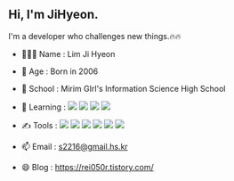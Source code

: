 ## Hi, I'm JiHyeon.
I'm a developer who challenges new things.🔥🔥
- 👩🏻‍💻 Name : Lim Ji Hyeon
- 🎈 Age : Born in 2006
- 🏫 School : Mirim GIrl's Information Science High School
- 🌱 Learning : <img src="https://img.shields.io/badge/Java-007396?style=flat-square&logo=Java&logoColor=white"/> <img src="https://img.shields.io/badge/JavaScript-F7DF1E?style=flat-square&logo=JavaScript&logoColor=white"/> <img  src="https://img.shields.io/badge/C-A8B9CC?style=flat-square&logo=C&logoColor=white"/> <img  src="https://img.shields.io/badge/HTML-302683?style=flat-square&logo=HTML&logoColor=white"/>

- ✍ Tools : <img  src="https://img.shields.io/badge/Discord-5865F2?style=flat-square&logo=Discord&logoColor=white"/> <img  src="https://img.shields.io/badge/Visual Studio-C2D91?style=flat-square&logo=Visual Studio&logoColor=white"/> <img  src="https://img.shields.io/badge/Visual Studio Code-007ACC?style=flat-square&logo=Visual Studio Code&logoColor=white"/> <img  src="https://img.shields.io/badge/Eclipse IDE-2C2255?style=flat-square&logo=Eclipse IDE&logoColor=white"/> <img  src="https://img.shields.io/badge/Notion-000000?style=flat-square&logo=Notion&logoColor=white"/> <img  src="https://img.shields.io/badge/GitHub-181717?style=flat-square&logo=GitHub&logoColor=white"/>
- 📫 Email : s2216@gmail.hs.kr
- 😄 Blog : https://rei050r.tistory.com/

<!--[header](https://capsule-render.vercel.app/api?type=wave&color=timeGradient&height=300&section=header&text=capsule%20render&fontSize=90)

<center><h4> Studying language</h4>
<center>
<img src="https://img.shields.io/badge/Java-007396?style=flat-square&logo=Java&logoColor=white"/>
<img  src="https://img.shields.io/badge/JavaScript-F7DF1E?style=flat-square&logo=JavaScript&logoColor=white"/>
<img  src="https://img.shields.io/badge/C-A8B9CC?style=flat-square&logo=C&logoColor=white"/>
<img  src="https://img.shields.io/badge/HTML-302683?style=flat-square&logo=HTML&logoColor=white"/>
</center>


<center>
<img  src="https://img.shields.io/badge/Discord-5865F2?style=flat-square&logo=Discord&logoColor=white"/>
<img  src="https://img.shields.io/badge/Visual Studio-C2D91?style=flat-square&logo=Visual Studio&logoColor=white"/>
<img  src="https://img.shields.io/badge/Visual Studio Code-007ACC?style=flat-square&logo=Visual Studio Code&logoColor=white"/>
<img  src="https://img.shields.io/badge/Eclipse IDE-2C2255?style=flat-square&logo=Eclipse IDE&logoColor=white"/>
<img  src="https://img.shields.io/badge/Notion-000000?style=flat-square&logo=Notion&logoColor=white"/>
<img  src="https://img.shields.io/badge/GitHub-181717?style=flat-square&logo=GitHub&logoColor=white"/>


<center>
<a href="https://rei050r.tistory.com/">
  <img src="https://img.shields.io/badge/Tistory-000000?style=flat-square&logo=Tistory&logoColor==white&link=https://rei050r.tistory.com/"/>
  <a href="https://rei050r.tistory.com/">
  <img src="https://img.shields.io/badge/Instagram-E4405F?style=flat-square&logo=Instagram&logoColor==white&link=https://rei050r.tistory.com/"/>
  
</a>
</center>-->

<!--
**mic050r/mic050r** is a ✨ _special_ ✨ repository because its `README.md` (this file) appears on your GitHub profile.

Here are some ideas to get you started:

- 🔭 I’m currently working on ...
- 🌱 I’m currently learning ...
- 👯 I’m looking to collaborate on ...
- 🤔 I’m looking for help with ...
- 💬 Ask me about ...
- 📫 How to reach me: ...
- 😄 Pronouns: ...
- ⚡ Fun fact: ...
-->

